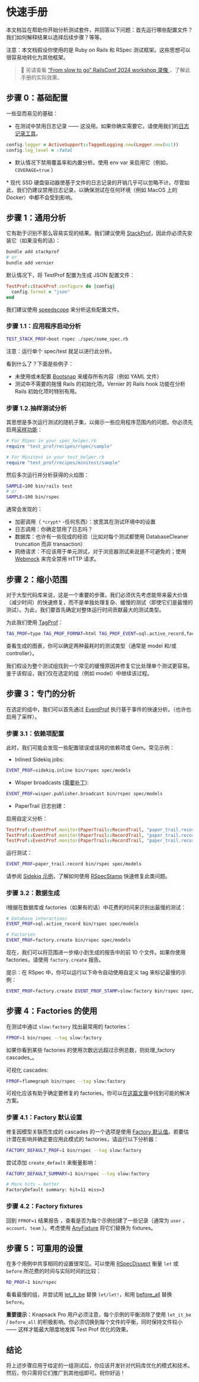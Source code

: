 # 快速手册

本文档旨在帮助你开始分析测试套件，并回答以下问题：首先运行哪些配置文件？我们如何解释结果以选择后续步骤？等等。

注意：本文档假设你使用的是 Ruby on Rails 和 RSpec 测试框架。这些思想可以很容易地转化为其他框架。

> 📼 另请查看 [“From slow to go” RailsConf 2024 workshop 录像 ](https://evilmartians.com/events/from-slow-to-go-rails-test-profiling-hands-on-railsconf-2024)，了解此手册的实际效果。

## 步骤 0：基础配置

一些显而易见的基础：

- 在测试中禁用日志记录 —— 这没用。如果你确实需要它，请使用我们的[日志记录工具](https://github.com/test-prof/test-prof/blob/master/docs/recipes/logging.md)。

```ruby
config.logger = ActiveSupport::TaggedLogging.new(Logger.new(nil))
config.log_level = :fatal
```

- 默认情况下禁用覆盖率和内置分析。使用 env var 来启用它（例如， `COVERAGE=true` ）

\* 现代 SSD 硬盘驱动器使基于文件的日志记录的开销几乎可以忽略不计。尽管如此，我们仍建议禁用日志记录，以确保测试在任何环境（例如 MacOS 上的 Docker）中都不会受到影响。

## 步骤 1：通用分析

它有助于识别不那么容易实现的结果。我们建议使用 [StackProf](https://github.com/test-prof/test-prof/blob/master/docs/profilers/stack_prof.md)，因此你必须先安装它（如果没有的话）：

```sh
bundle add stackprof
# or
bundle add vernier
```

默认情况下，将 TestProf 配置为生成 JSON 配置文件：

```ruby
TestProf::StackProf.configure do |config|
  config.format = "json"
end
```

我们建议使用 [speedscope](https://www.speedscope.app/) 来分析这些配置文件。

### 步骤 1.1：应用程序启动分析

```sh
TEST_STACK_PROF=boot rspec ./spec/some_spec.rb
```

注意：运行单个 spec/test 就足以进行此分析。

看到什么了？下面是些例子：

- 未使用或未配置 [Bootsnap](https://github.com/Shopify/bootsnap) 来缓存所有内容（例如 YAML 文件）
- 测试中不需要的拖慢 Rails 的初始化项。Vernier 的 Rails hook 功能在分析 Rails 初始化项时特别有用。

### 步骤 1.2.抽样测试分析

其思想是多次运行测试的随机子集，以揭示一些应用程序范围内的问题。你必须先启用[采样功能](https://github.com/test-prof/test-prof/blob/master/docs/recipes/tests_sampling.md)：

```rb
# For RSpec in your spec_helper.rb
require "test_prof/recipes/rspec/sample"

# For Minitest in your test_helper.rb
require "test_prof/recipes/minitest/sample"
```

然后多次运行并分析获得的火焰图：

```sh
SAMPLE=100 bin/rails test
# or
SAMPLE=100 bin/rspec
```

通常会发现的：

- 加密调用（ `*crypt*` -任何东西）：放宽其在测试环境中的设置
- 日志调用：你确定禁用了日志吗？
- 数据库：也许有一些现成的经验（比如对每个测试都使用 DatabaseCleaner truncation 而非 transaction）
- 网络请求：不应该用于单元测试，对于浏览器测试来说是不可避免的；使用 [Webmock](https://github.com/bblimke/webmock) 来完全禁用 HTTP 请求。

## 步骤 2：缩小范围

对于大型代码库来说，这是一个重要的步骤。我们必须优先考虑能带来最大价值（减少时间）的快速修复，而不是单独处理复杂、缓慢的测试（即使它们是最慢的测试）。为此，我们要首先确定对整体运行时间贡献最大的测试类型。

为此我们使用 [TagProf](https://github.com/test-prof/test-prof/blob/master/docs/profilers/tag_prof.md)：

```sh
TAG_PROF=type TAG_PROF_FORMAT=html TAG_PROF_EVENT=sql.active_record,factory.create bin/rspec
```

查看生成的图表，你可以确定两种最耗时的测试类型（通常是 model 和/或 controller）。

我们假设为整个测试组找到一个常见的缓慢原因并修复它比处理单个测试更容易。鉴于该假设，我们仅在选定的组（例如 model）中继续该过程。

## 步骤 3：专门的分析

在选定的组中，我们可以首先通过 [EventProf](https://github.com/test-prof/test-prof/blob/master/docs/profilers/event_prof.md) 执行基于事件的快速分析。（也许也启用了采样）。

### 步骤 3.1：依赖项配置

此时，我们可能会发现一些配置错误或误用的依赖项或 Gem。常见示例：

- Inlined Sidekiq jobs:

```sh
EVENT_PROF=sidekiq.inline bin/rspec spec/models
```

- Wisper broadcasts ([需要补丁](https://gist.github.com/palkan/aa7035cebaeca7ed76e433981f90c07b)):

```sh
EVENT_PROF=wisper.publisher.broadcast bin/rspec spec/models
```

- PaperTrail 日志创建：

启用自定义分析：

```rb
TestProf::EventProf.monitor(PaperTrail::RecordTrail, "paper_trail.record", :record_create)
TestProf::EventProf.monitor(PaperTrail::RecordTrail, "paper_trail.record", :record_destroy)
TestProf::EventProf.monitor(PaperTrail::RecordTrail, "paper_trail.record", :record_update)
```

运行测试：

```sh
EVENT_PROF=paper_trail.record bin/rspec spec/models
```

请参阅 [Sidekiq 示例](https://evilmartians.com/chronicles/testprof-a-good-doctor-for-slow-ruby-tests#background-jobs)，了解如何使用 [RSpecStamp](https://github.com/test-prof/test-prof/blob/master/docs/recipes/rspec_stamp.md) 快速修复此类问题。

### 步骤 3.2：数据生成

I根据在数据库或 factories（如果有的话）中花费的时间来识别出最慢的测试：

```sh
# Database interactions
EVENT_PROF=sql.active_record bin/rspec spec/models

# Factories
EVENT_PROF=factory.create bin/rspec spec/models
```

现在，我们可以将范围进一步缩小到生成的报告中的前 10 个文件。如果你使用 factories，请使用 `factory.create` 报告。

提示：在 RSpec 中，你可以运行以下命令自动使用自定义 tag 来标记最慢的示例：

```sh
EVENT_PROF=factory.create EVENT_PROF_STAMP=slow:factory bin/rspec spec/models
```

## 步骤 4：Factories 的使用

在测试中通过 `slow:factory` 找出最常用的 factories：

```sh
FPROF=1 bin/rspec --tag slow:factory
```

如果你看到某些 factories 的使用次数远远超过示例总数，则处理_factory cascades_。

可视化 cascades:

```sh
FPROF=flamegraph bin/rspec --tag slow:factory
```

可视化应该有助于确定要修复的 factories。你可以在[这篇文章](https://evilmartians.com/chronicles/testprof-2-factory-therapy-for-your-ruby-tests-rspec-minitest)中找到可能的解决方案。

### 步骤 4.1：Factory 默认设置

修复因模型关联而生成的 cascades 的一个选项是使用 [Factory 默认值](https://github.com/test-prof/test-prof/blob/master/docs/recipes/factory_default.md)。若要估计潜在影响并确定要应用此模式的 factories，请运行以下分析器：

```sh
FACTORY_DEFAULT_PROF=1 bin/rspec --tag slow:factory
```

尝试添加 `create_default` 来衡量影响：

```sh
FACTORY_DEFAULT_SUMMARY=1 bin/rspec --tag slow:factory

# More hits — better
FactoryDefault summary: hit=11 miss=3
```

### 步骤 4.2：Factory fixtures

回到 `FPROF=1` 结果报告    ，查看是否为每个示例创建了一些记录（通常为 `user` 、 `account`、`team` ）。考虑使用 [AnyFixture](https://github.com/test-prof/test-prof/blob/master/docs/recipes/any_fixture.md) 将它们替换为 fixtures。

## 步骤 5：可重用的设置

在多个用例中共享相同的设置很常见。可以使用 [RSpecDissect](https://github.com/test-prof/test-prof/blob/master/docs/profilers/rspec_dissect.md) 衡量 `let` 或 `before` 所花费的时间与实际时间的比较：

```sh
RD_PROF=1 bin/rspec
```

看看最慢的组，并尝试用 [let_it_be](./recipes/let_it_be.md) 替换 `let/let!`，和用 [before_all](./recipes/before_all.md) 替换 `before`。

**重要提示**：Knapsack Pro 用户必须注意，每个示例的平衡消除了使用 `let_it_be` / `before_all` 的积极影响。你必须切换到每个文件的平衡，同时保持文件较小 —— 这样才能最大限度地发挥 Test Prof 优化的效果。

## 结论

将上述步骤应用于给定的一组测试后，你应该开发针对代码库优化的模式和技术。然后，你只需将它们推广到其他组即可。祝你好运！
